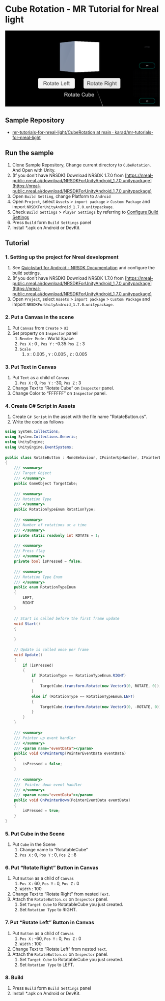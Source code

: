 # Cube Rotation - MR Tutorial for Nreal light

![Image of the completed version](Assets/CubeRotation.png)

## Sample Repository

- [mr\-tutorials\-for\-nreal\-light/CubeRotation at main · karad/mr\-tutorials\-for\-nreal\-light](https://github.com/karad/mr-tutorials-for-nreal-light/tree/main/CubeRotation)

## Run the sample

1. Clone Sample Repository, Change current directory to `CubeRotation`. And Open with Unity.
2. (If you don't have NRSDK) Download NRSDK 1.7.0 from [https://nreal-public.nreal.ai/download/NRSDKForUnityAndroid_1.7.0.unitypackage](https://nreal-public.nreal.ai/download/NRSDKForUnityAndroid_1.7.0.unitypackage)
3. Open `Build Setting`, change Platform to `Android`
4. Open `Project`, select `Assets` > `import package` > `Custom Package` and import `NRSDKForUnityAndroid_1.7.0.unitypackage`.
5. Check `Build Settings` > `Player Settings` by referring to [Configure Build Settings](https://nreal.gitbook.io/nrsdk-documentation/discover/quickstart-for-android#configure-build-settings)
6. Press `Build` form `Build Settings` panel
7. Install *.apk on Android or DevKit.

## Tutorial

### 1. Setting up the project for Nreal development

1. See [Quickstart for Android - NRSDK Documentation](https://nreal.gitbook.io/nrsdk-documentation/discover/quickstart-for-android#configure-build-settings) and configure the build settings.
2. (If you don't have NRSDK) Download NRSDK 1.7.0 from [https://nreal-public.nreal.ai/download/NRSDKForUnityAndroid_1.7.0.unitypackage](https://nreal-public.nreal.ai/download/NRSDKForUnityAndroid_1.7.0.unitypackage)
3. Open `Project`, select `Assets` > `import package` > `Custom Package` and import `NRSDKForUnityAndroid_1.7.0.unitypackage`.

### 2. Put a Canvas in the scene

1. Put `Canvas` from `Create` > `UI`
2. Set property on `Inspector` panel
    1. `Render Mode` : World Space
    2. `Pos X` : 0 , `Pos Y` : -0.35 `Pos Z` : 3
    3. `Scale`
        1. `X` : 0.005 , `Y` : 0.005 , `Z` : 0.005

### 3. Put Text in Canvas

1. Put `Text` as a child of `Canvas`
    1. `Pos X` : 0, `Pos Y` : -30, `Pos Z` : 3
2. Change Text to “Rotate Cube” on `Inspector` panel.
3. Change Color to “FFFFFF” on `Inspector` panel.

### 4. Create C# Script in Assets

1. Create `C# Script` in the asset with the file name "RotateButton.cs".
2. Write the code as follows

```csharp
using System.Collections;
using System.Collections.Generic;
using UnityEngine;
using UnityEngine.EventSystems;

public class RotateButton : MonoBehaviour, IPointerUpHandler, IPointerDownHandler
{
    /// <summary>
    /// Target Object
    /// </summary>
    public GameObject TargetCube;

    /// <summary>
    /// Rotation Type
    /// </summary>
    public RotationTypeEnum RotationType;

    /// <summary>
    /// Number of rotations at a time
    /// </summary>
    private static readonly int ROTATE = 1;

    /// <summary>
    /// Press flag
    /// </summary>
    private bool isPressed = false;

    /// <summary>
    /// Rotation Type Enum
    /// </summary>
    public enum RotationTypeEnum
    {
        LEFT,
        RIGHT
    }

    // Start is called before the first frame update
    void Start()
    {

    }

    // Update is called once per frame
    void Update()
    {
        if (isPressed)
        {
            if (RotationType == RotationTypeEnum.RIGHT)
            {
                TargetCube.transform.Rotate(new Vector3(0, ROTATE, 0));
            }
            else if (RotationType == RotationTypeEnum.LEFT)
            {
                TargetCube.transform.Rotate(new Vector3(0, -ROTATE, 0));
            }
        }
    }

    /// <summary>
    /// Pointer up event handler
    /// </summary>
    /// <param name="eventData"></param>
    public void OnPointerUp(PointerEventData eventData)
    {
        isPressed = false;
    }

    /// <summary>
    ///  Pointer down event handler
    /// </summary>
    /// <param name="eventData"></param>
    public void OnPointerDown(PointerEventData eventData)
    {
        isPressed = true;
    }
}
```

### 5. Put Cube in the Scene

1. Put `Cube` in the Scene
    1. Change name to “RotatableCube”
    2. `Pos X` : 0, `Pos Y` : 0, `Pos Z` : 8

### 6. Put “Rotate Right” Button in Canvas

1. Put `Button` as a child of `Canvas`
    1. `Pos X` : 60, `Pos Y` : 0, `Pos Z` : 0
    2. `Width` : 100
2. Change Text to “Rotate Right” from nested `Text`.
3. Attach the `RotateButton.cs` on `Inspector` panel.
    1. Set `Target Cube` to RotatableCube you just created.
    2. Set `Rotation Type` to RIGHT.

### 7. Put “Rotate Left” Button in Canvas

1. Put `Button` as a child of `Canvas`
    1. `Pos X` : -60, `Pos Y` : 0, `Pos Z` : 0
    2. `Width` : 100
2. Change Text to “Rotate Left” from nested `Text`.
3. Attach the `RotateButton.cs` on `Inspector` panel.
    1. Set `Target Cube` to RotatableCube you just created.
    2. Set `Rotation Type` to LEFT.

### 8. Build

1. Press `Build` form `Build Settings` panel
2. Install *.apk on Android or DevKit.


